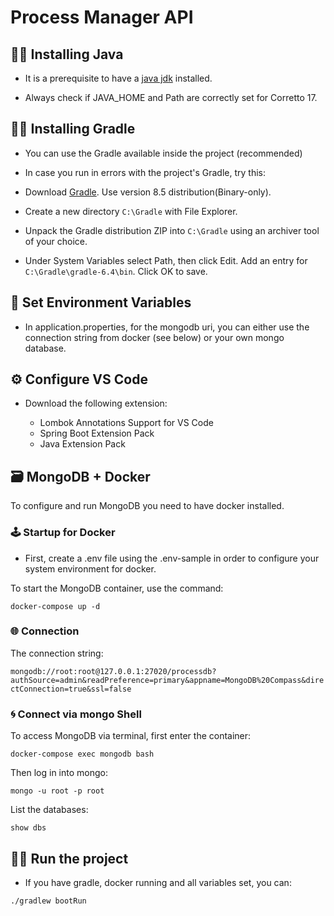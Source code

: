 # Process Manager API

## 👨‍🏫 Installing Java

- It is a prerequisite to have a [java jdk](https://docs.aws.amazon.com/corretto/latest/corretto-17-ug/downloads-list.html) installed.

- Always check if JAVA_HOME and Path are correctly set for Corretto 17.

## 👨‍🏫 Installing Gradle

- You can use the Gradle available inside the project (recommended)

- In case you run in errors with the project's Gradle, try this:

- Download [Gradle](https://gradle.org/install/). Use version 8.5 distribution(Binary-only).

- Create a new directory `C:\Gradle` with File Explorer.

- Unpack the Gradle distribution ZIP into `C:\Gradle` using an archiver tool of your choice.

- Under System Variables select Path, then click Edit. Add an entry for `C:\Gradle\gradle-6.4\bin`. Click OK to save.

## 📃 Set Environment Variables

- In application.properties, for the mongodb uri, you can either use the connection string from docker (see below) or your own mongo database.

## ⚙️ Configure VS Code

- Download the following extension:

  - Lombok Annotations Support for VS Code
  - Spring Boot Extension Pack
  - Java Extension Pack

## 🗃 MongoDB + Docker

To configure and run MongoDB you need to have docker installed.

### 🕹 Startup for Docker

- First, create a .env file using the .env-sample in order to configure your system environment for docker.

To start the MongoDB container, use the command:

`docker-compose up -d`

### 🌐 Connection

The connection string:

`mongodb://root:root@127.0.0.1:27020/processdb?authSource=admin&readPreference=primary&appname=MongoDB%20Compass&directConnection=true&ssl=false`

### 🌀 Connect via mongo Shell

To access MongoDB via terminal, first enter the container:

`docker-compose exec mongodb bash`

Then log in into mongo:

`mongo -u root -p root`

List the databases:

`show dbs`

## 🏃‍♂️ Run the project

- If you have gradle, docker running and all variables set, you can:

```
./gradlew bootRun
```
